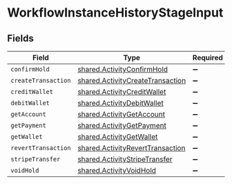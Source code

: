 # WorkflowInstanceHistoryStageInput


## Fields

| Field                                                                                | Type                                                                                 | Required                                                                             | Description                                                                          |
| ------------------------------------------------------------------------------------ | ------------------------------------------------------------------------------------ | ------------------------------------------------------------------------------------ | ------------------------------------------------------------------------------------ |
| `confirmHold`                                                                        | [shared.ActivityConfirmHold](../../models/shared/activityconfirmhold.md)             | :heavy_minus_sign:                                                                   | N/A                                                                                  |
| `createTransaction`                                                                  | [shared.ActivityCreateTransaction](../../models/shared/activitycreatetransaction.md) | :heavy_minus_sign:                                                                   | N/A                                                                                  |
| `creditWallet`                                                                       | [shared.ActivityCreditWallet](../../models/shared/activitycreditwallet.md)           | :heavy_minus_sign:                                                                   | N/A                                                                                  |
| `debitWallet`                                                                        | [shared.ActivityDebitWallet](../../models/shared/activitydebitwallet.md)             | :heavy_minus_sign:                                                                   | N/A                                                                                  |
| `getAccount`                                                                         | [shared.ActivityGetAccount](../../models/shared/activitygetaccount.md)               | :heavy_minus_sign:                                                                   | N/A                                                                                  |
| `getPayment`                                                                         | [shared.ActivityGetPayment](../../models/shared/activitygetpayment.md)               | :heavy_minus_sign:                                                                   | N/A                                                                                  |
| `getWallet`                                                                          | [shared.ActivityGetWallet](../../models/shared/activitygetwallet.md)                 | :heavy_minus_sign:                                                                   | N/A                                                                                  |
| `revertTransaction`                                                                  | [shared.ActivityRevertTransaction](../../models/shared/activityreverttransaction.md) | :heavy_minus_sign:                                                                   | N/A                                                                                  |
| `stripeTransfer`                                                                     | [shared.ActivityStripeTransfer](../../models/shared/activitystripetransfer.md)       | :heavy_minus_sign:                                                                   | N/A                                                                                  |
| `voidHold`                                                                           | [shared.ActivityVoidHold](../../models/shared/activityvoidhold.md)                   | :heavy_minus_sign:                                                                   | N/A                                                                                  |